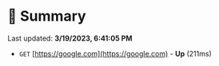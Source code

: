 # 📖 Summary
Last updated: **3/19/2023, 6:41:05 PM**

- `GET` [https://google.com](https://google.com) - **Up** (211ms)
